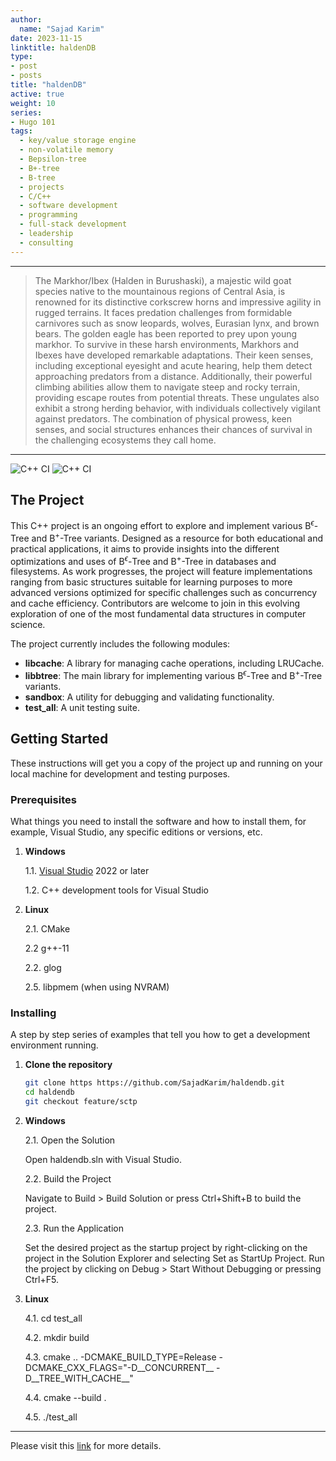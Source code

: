 ```yaml
---
author:
  name: "Sajad Karim"
date: 2023-11-15
linktitle: haldenDB
type:
- post
- posts
title: "haldenDB"
active: true 
weight: 10
series:
- Hugo 101
tags:
  - key/value storage engine
  - non-volatile memory
  - Bepsilon-tree
  - B+-tree
  - B-tree
  - projects
  - C/C++
  - software development
  - programming
  - full-stack development
  - leadership
  - consulting
---
```


----
> The Markhor/Ibex (Halden in Burushaski), a majestic wild goat species native to the mountainous regions of Central Asia, is renowned for its distinctive corkscrew horns and impressive agility in rugged terrains. It faces predation challenges from formidable carnivores such as snow leopards, wolves, Eurasian lynx, and brown bears. The golden eagle has been reported to prey upon young markhor. To survive in these harsh environments, Markhors and Ibexes have developed remarkable adaptations. Their keen senses, including exceptional eyesight and acute hearing, help them detect approaching predators from a distance. Additionally, their powerful climbing abilities allow them to navigate steep and rocky terrain, providing escape routes from potential threats. These ungulates also exhibit a strong herding behavior, with individuals collectively vigilant against predators. The combination of physical prowess, keen senses, and social structures enhances their chances of survival in the challenging ecosystems they call home.
----

![C++ CI](https://github.com/SajadKarim/haldendb/actions/workflows/msbuild.yml/badge.svg)
![C++ CI](https://github.com/SajadKarim/haldendb/actions/workflows/cmake-multi-platform.yml/badge.svg)

## The Project

This C++ project is an ongoing effort to explore and implement various B<sup>$\epsilon$</sup>-Tree and B<sup>+</sup>-Tree variants. Designed as a resource for both educational and practical applications, it aims to provide insights into the different optimizations and uses of B<sup>$\epsilon$</sup>-Tree and B<sup>+</sup>-Tree in databases and filesystems. As work progresses, the project will feature implementations ranging from basic structures suitable for learning purposes to more advanced versions optimized for specific challenges such as concurrency and cache efficiency. Contributors are welcome to join in this evolving exploration of one of the most fundamental data structures in computer science.

The project currently includes the following modules:
- **libcache**: A library for managing cache operations, including LRUCache.
- **libbtree**: The main library for implementing various B<sup>$\epsilon$</sup>-Tree and B<sup>+</sup>-Tree variants.
- **sandbox**: A utility for debugging and validating functionality.
- **test_all**: A unit testing suite.

## Getting Started

These instructions will get you a copy of the project up and running on your local machine for development and testing purposes.

### Prerequisites

What things you need to install the software and how to install them, for example, Visual Studio, any specific editions or versions, etc.

1. **Windows**
   
   1.1. [Visual Studio](https://visualstudio.microsoft.com/downloads/) 2022 or later
   
   1.2. C++ development tools for Visual Studio

2. **Linux**

   2.1. CMake
   
   2.2 g++-11

   2.2. glog

   2.5. libpmem (when using NVRAM)
  
### Installing

A step by step series of examples that tell you how to get a development environment running.

1. **Clone the repository**

   ```bash
   git clone https https://github.com/SajadKarim/haldendb.git
   cd haldendb
   git checkout feature/sctp
   
2. **Windows**
   
   2.1. Open the Solution
   
   Open haldendb.sln with Visual Studio.

   2.2. Build the Project

   Navigate to Build > Build Solution or press Ctrl+Shift+B to build the project.

   2.3. Run the Application

   Set the desired project as the startup project by right-clicking on the project in the Solution Explorer and selecting Set as StartUp Project.
   Run the project by clicking on Debug > Start Without Debugging or pressing Ctrl+F5.

4. **Linux**
   
   4.1. cd test_all

   4.2. mkdir build

   4.3. cmake .. -DCMAKE_BUILD_TYPE=Release -DCMAKE_CXX_FLAGS="-D__CONCURRENT__ -D__TREE_WITH_CACHE__"

   4.4. cmake --build .

   4.5. ./test_all

---------   


Please visit this [link]({{https://github.com/SajadKarim/haldendb}}) for more details.

